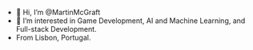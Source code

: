 - 👋 Hi, I’m @MartinMcGraft
- 👀 I’m interested in Game Development, AI and Machine Learning, and Full-stack Development.
- From Lisbon, Portugal.
<!---
MartinMcGraft/MartinMcGraft is a ✨ special ✨ repository because its `README.md` (this file) appears on your GitHub profile.
You can click the Preview link to take a look at your changes.
--->
